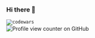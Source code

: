 ### Hi there 👋


<code>![codewars](https://www.codewars.com/users/gvkovalchuk/badges/large)</code></br>
![Profile view counter on GitHub](https://komarev.com/ghpvc/?username=gvkovalchuk)




